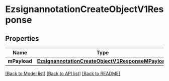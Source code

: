 # EzsignannotationCreateObjectV1Response

## Properties
Name | Type | Description | Notes
------------ | ------------- | ------------- | -------------
**mPayload** | [**EzsignannotationCreateObjectV1ResponseMPayload**](EzsignannotationCreateObjectV1ResponseMPayload.md) |  | 

[[Back to Model list]](../README.md#documentation-for-models) [[Back to API list]](../README.md#documentation-for-api-endpoints) [[Back to README]](../README.md)


